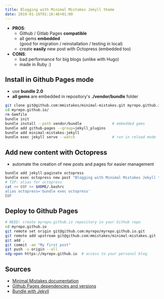 ```yaml
---
title: Blogging with Minimal Mistakes Jekyll theme
date: 2019-01-16T01:16:46+01:00
---
```


* **PROS**:
  * Github / Gitlab Pages **compatible**
  * all gems **embedded**  
    (good for migration / reinstallation / testing in local)
  * create **easily** new post with Octopress (embedded too)
* **CONS**:
  * bad performance for big blogs (unlike with Hugo)
  * made in Ruby :)

## Install in Github Pages mode ##

* use **bundle 2.0**
* **all gems** are embedded in repository's **./vendor/bundle** folder

```sh
git clone git@github.com:mmistakes/minimal-mistakes.git myrepo.github.io
cd myrepo.github.io/
rm Gemfile
bundle init
bundle install --path vendor/bundle              # embedded gems
bundle add github-pages --group=jekyll_plugins
bundle add minimal-mistakes-jekyll
bundle exec jekyll serve --watch                 # run in reload mode

```

## Add new content with Octopress ##

* automate the creation of new posts and pages for easier management


```sh
bundle add jekyll-paginate octopress
bundle exec octopress new post "Blogging with Minimal Mistakes Jekyll theme"
# TIP: alias for octopress
cat << EOF >> $HOME/.bashrc
alias octopress='bundle exec octopress'
EOF
```
## Deploy to Github Pages ##

```sh
# NEED: create myrepo.github.io repository in your Github repo
cd myrepo.github.io
git remote set origin git@github.com:myrepo/myrepo.github.io.git
git remote add upstream git@github.com:mmistakes/minimal-mistakes.git
git add .
git commit -am "My first post"
git push -u origin --all
xdg-open https://myrepo.github.io  # access to your personal blog

```

## Sources ##

* [Minimal Mistakes documentation](https://mmistakes.github.io/minimal-mistakes/docs/docs-2-2/#new-page)
* [Github Pages dependencies and versions](http://pages.github.com/versions/)
* [Bundle with Jekyll](https://jekyllrb.com/tutorials/using-jekyll-with-bundler/)


